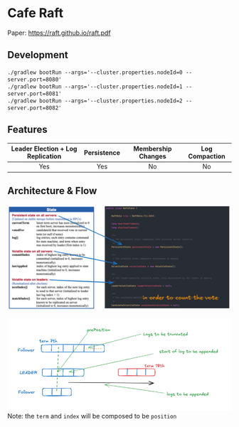 # Cafe Raft

Paper: https://raft.github.io/raft.pdf

## Development

```shell
./gradlew bootRun --args='--cluster.properties.nodeId=0 --server.port=8080'
./gradlew bootRun --args='--cluster.properties.nodeId=1 --server.port=8081'
./gradlew bootRun --args='--cluster.properties.nodeId=2 --server.port=8082'
```

## Features

| Leader Election + Log Replication | Persistence | Membership Changes | Log Compaction |
|:---------------------------------:|:-----------:|:------------------:|:--------------:|
| Yes                               | Yes         | No                 | No             |

## Architecture & Flow

![state-mapping.png](docs/state-mapping.png)

![append-entries.png](docs/append-entries.png)
Note: the `term` and `index` will be composed to be `position`

